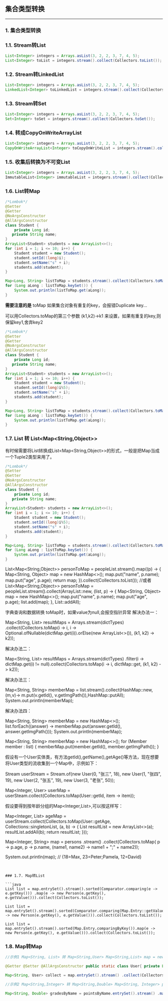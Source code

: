 ## 集合类型转换

-----

### 1. 集合类型转换

### 1.1. Stream转List

```java
List<Integer> integers = Arrays.asList(3, 2, 2, 3, 7, 4, 5);
List<Integer> toList = integers.stream().collect(Collectors.toList());
```

### 1.2. Stream转LinkedList

```java
List<Integer> integers = Arrays.asList(3, 2, 2, 3, 7, 4, 5);
LinkedList<Integer> toLinkedList = integers.stream().collect(Collectors.toCollection(LinkedList::new));
```

### 1.3. Stream转Set

```java
List<Integer> integers = Arrays.asList(3, 2, 2, 3, 7, 4, 5);
Set<Integer> toSet = integers.stream().collect(Collectors.toSet());
```

### 1.4. 转成CopyOnWriteArrayList

```java
List<Integer> integers = Arrays.asList(3, 2, 2, 3, 7, 4, 5);
CopyOnWriteArrayList<Integer> toCopyOnWriteList = integers.stream().collect(Collectors.toCollection(CopyOnWriteArrayList::new));
```

### 1.5. 收集后转换为不可变List

```java
List<Integer> integers = Arrays.asList(3, 2, 2, 3, 7, 4, 5);
ImmutableList<Integer> immutableList = integers.stream().collect(Collectors.collectingAndThen(Collectors.toList(), ImmutableList::copyOf));
```

### 1.6. List转Map

```java
/*Lombok*/
@Setter
@Getter
@NoArgsConstructor
@AllArgsConstructor
class Student {
    private Long id;
   private String name;
}
ArrayList<Student> students = new ArrayList<>();
for (int i = 1; i <= 10; i++) {
    Student student = new Student();
    student.setId((long)i);
    student.setName("s" + i);
    students.add(student);
}

Map<Long, String> listToMap = students.stream().collect(Collectors.toMap(Student::getId, Student::getName));
for (Long aLong : listToMap.keySet()) {
    System.out.println(listToMap.get(aLong));
}
```

**需要注意的是** toMap 如果集合对象有重复的key，会报错Duplicate key...

可以用Collectors.toMap的第三个参数 (k1,k2)->k1 来设置，如果有重复的key,则保留key1,舍弃key2 

```java
/*Lombok*/
@Setter
@Getter
@NoArgsConstructor
@AllArgsConstructor
class Student {
    private Long id;
   private String name;
}
ArrayList<Student> students = new ArrayList<>();
for (int i = 1; i <= 10; i++) {
    Student student = new Student();
    student.setId((long)i%5);
    student.setName("s" + i);
    students.add(student);
}

Map<Long, String> listToMap = students.stream().collect(Collectors.toMap(Student::getId, Student::getName,(k1,k2)->k1));
for (Long aLong : listToMap.keySet()) {
    System.out.println(listToMap.get(aLong));
}
```

### 1.7. List 转 List<Map<String,Object>> 

有时候需要将List转换成List<Map<String,Object>>的形式，一般是把Map当成一个Tuple2类型来用了。

```java
/*Lombok*/
@Setter
@Getter
@NoArgsConstructor
@AllArgsConstructor
class Student {
    private Long id;
   private String name;
}
ArrayList<Student> students = new ArrayList<>();
for (int i = 1; i <= 10; i++) {
    Student student = new Student();
    student.setId((long)i%5);
    student.setName("s" + i);
    students.add(student);
}

Map<Long, String> listToMap = students.stream().collect(Collectors.toMap(Student::getId, Student::getName,(k1,k2)->k1));
for (Long aLong : listToMap.keySet()) {
    System.out.println(listToMap.get(aLong));
}
```
List<Map<String,Object>> personToMap = peopleList.stream().map((p) -> { Map<String, Object> map = new HashMap<>(); map.put("name", p.name); map.put("age", p.age); return map; }).collect(Collectors.toList()); //或者 List<Map<String,Object>> personToMap = peopleList.stream().collect(ArrayList::new, (list, p) -> { Map<String, Object> map = new HashMap<>(); map.put("name", p.name); map.put("age", p.age); list.add(map); }, List::addAll);

字典查询和数据转换 toMap时，如果value为null,会报空指针异常 解决办法一：

Map<String, List> resultMaps = Arrays.stream(dictTypes) .collect(Collectors.toMap(i -> i, i -> Optional.ofNullable(dictMap.get(i)).orElse(new ArrayList<>()), (k1, k2) -> k2));

解决办法二：

Map<String, List> resultMaps = Arrays.stream(dictTypes) .filter(i -> dictMap.get(i) != null).collect(Collectors.toMap(i -> i, dictMap::get, (k1, k2) -> k2));

解决办法三：

Map<String, String> memberMap = list.stream().collect(HashMap::new, (m,v)-> m.put(v.getId(), v.getImgPath()),HashMap::putAll); System.out.println(memberMap);

解决办法四：

Map<String, String> memberMap = new HashMap<>(); list.forEach((answer) -> memberMap.put(answer.getId(), answer.getImgPath())); System.out.println(memberMap);

Map<String, String> memberMap = new HashMap<>(); for (Member member : list) { memberMap.put(member.getId(), member.getImgPath()); }

假设有一个User实体类，有方法getId(),getName(),getAge()等方法，现在想要将User类型的流收集到一个Map中，示例如下：

Stream userStream = Stream.of(new User(0, "张三", 18), new User(1, "张四", 19), new User(2, "张五", 19), new User(3, "老张", 50));

Map<Integer, User> userMap = userSteam.collect(Collectors.toMap(User::getId, item -> item));

假设要得到按年龄分组的Map<Integer,List>,可以按这样写：

Map<Integer, List> ageMap = userStream.collect(Collectors.toMap(User::getAge, Collections::singletonList, (a, b) -> { List resultList = new ArrayList<>(a); resultList.addAll(b); return resultList; }));

Map<Integer, String> map = persons .stream() .collect(Collectors.toMap( p -> p.age, p -> p.name, (name1, name2) -> name1 + ";" + name2));

System.out.println(map); // {18=Max, 23=Peter;Pamela, 12=David}
```


### 1.7. Map转List

```java
List list = map.entrySet().stream().sorted(Comparator.comparing(e -> e.getKey())) .map(e -> new Person(e.getKey(), e.getValue())).collect(Collectors.toList());

List list = map.entrySet().stream().sorted(Comparator.comparing(Map.Entry::getValue)).map(e -> new Person(e.getKey(), e.getValue())).collect(Collectors.toList());

List list = map.entrySet().stream().sorted(Map.Entry.comparingByKey()).map(e -> new Person(e.getKey(), e.getValue())).collect(Collectors.toList());
```

### 1.8. Map转Map

```java
//示例1 Map<String, List> 转 Map<String,User> Map<String,List> map = new HashMap<>(); map.put("java", Arrays.asList("1.7", "1.8")); map.entrySet().stream();

@Getter @Setter @AllArgsConstructor public static class User{ private List versions; }

Map<String, User> collect = map.entrySet().stream() .collect(Collectors.toMap( item -> item.getKey(), item -> new User(item.getValue())));

//示例2 Map<String,Integer> 转 Map<String,Double> Map<String, Integer> pointsByName = new HashMap<>(); Map<String, Integer> maxPointsByName = new HashMap<>();

Map<String, Double> gradesByName = pointsByName.entrySet().stream() .map(entry -> new AbstractMap.SimpleImmutableEntry<>( entry.getKey(), ((double) entry.getValue() / maxPointsByName.get(entry.getKey())) * 100d)) .collect(Collectors.toMap(Map.Entry::getKey, Map.Entry::getValue));
```


